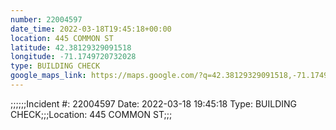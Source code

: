 ```yaml
---
number: 22004597
date_time: 2022-03-18T19:45:18+00:00
location: 445 COMMON ST
latitude: 42.38129329091518
longitude: -71.1749720732028
type: BUILDING CHECK
google_maps_link: https://maps.google.com/?q=42.38129329091518,-71.1749720732028
---
```


;;;;;;Incident #: 22004597  Date: 2022-03-18 19:45:18   Type: BUILDING CHECK;;;Location: 445 COMMON ST;;;
